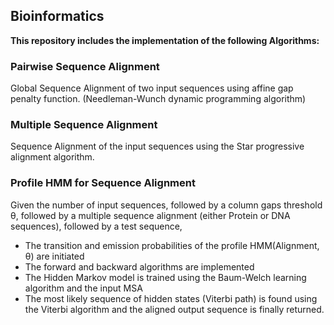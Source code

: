 ## Bioinformatics
**This repository includes the implementation of the following Algorithms:**
### Pairwise Sequence Alignment
Global Sequence Alignment of two input sequences using affine gap penalty function.
(Needleman-Wunch dynamic programming algorithm)

### Multiple Sequence Alignment
Sequence Alignment of the input sequences using the Star progressive alignment algorithm.

### Profile HMM for Sequence Alignment
Given the number of input sequences, followed by a column gaps threshold θ, followed by a multiple sequence alignment (either Protein or DNA sequences), followed by a test sequence,
* The transition and emission probabilities of the profile HMM(Alignment, θ) are initiated
* The forward and backward algorithms are implemented
* The Hidden Markov model is trained using the Baum-Welch learning algorithm and the input MSA
* The most likely sequence of hidden states (Viterbi path) is found using the Viterbi algorithm and the aligned output sequence is finally returned. 

